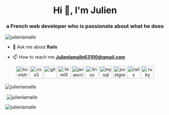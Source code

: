 

<h1 align="center">Hi 👋, I'm Julien</h1>
<h3 align="center">a French web developer who is passionate about what he does</h3>

<p align="left"> <img src="https://komarev.com/ghpvc/?username=julienlamalle" alt="julienlamalle" /> </p>

- 💬 Ask me about **Rails**

- 📫 How to reach me **Julienlamalle63100@gmail.com**

<p align="center"><img src="https://devicons.github.io/devicon/devicon.git/icons/bootstrap/bootstrap-plain.svg" alt="bootstrap" width="40" height="40"/> <img src="https://devicons.github.io/devicon/devicon.git/icons/css3/css3-original-wordmark.svg" alt="css3" width="40" height="40"/> <img src="https://www.vectorlogo.zone/logos/git-scm/git-scm-icon.svg" alt="git" width="40" height="40"/> <img src="https://devicons.github.io/devicon/devicon.git/icons/html5/html5-original-wordmark.svg" alt="html5" width="40" height="40"/> <img src="https://devicons.github.io/devicon/devicon.git/icons/javascript/javascript-original.svg" alt="javascript" width="40" height="40"/> <img src="https://devicons.github.io/devicon/devicon.git/icons/linux/linux-original.svg" alt="linux" width="40" height="40"/> <img src="https://devicons.github.io/devicon/devicon.git/icons/mysql/mysql-original-wordmark.svg" alt="mysql" width="40" height="40"/> <img src="https://devicons.github.io/devicon/devicon.git/icons/postgresql/postgresql-original-wordmark.svg" alt="postgresql" width="40" height="40"/> <img src="https://devicons.github.io/devicon/devicon.git/icons/rails/rails-original-wordmark.svg" alt="rails" width="40" height="40"/> <img src="https://devicons.github.io/devicon/devicon.git/icons/ruby/ruby-original-wordmark.svg" alt="ruby" width="40" height="40"/></p><p><img align="center" src="https://github-readme-stats.vercel.app/api/top-langs/?username=julienlamalle&layout=compact&hide=html" alt="julienlamalle" /></p>

<p>&nbsp;<img align="center" src="https://github-readme-stats.vercel.app/api?username=julienlamalle&show_icons=true" alt="julienlamalle" /></p>

<img align="center" src="https://camo.githubusercontent.com/ca68987e945213d3b611213367439f29fdbb2f73/68747470733a2f2f6769746875622d726561646d652d73746174732e76657263656c2e6170702f6170693f757365726e616d653d6a756c69656e6c616d616c6c652673686f775f69636f6e733d74727565" alt="julienlamalle" data-canonical-src="https://github-readme-stats.vercel.app/api?username=julienlamalle&amp;show_icons=true" style="max-width:100%; display: flex; justify-content: center;">

